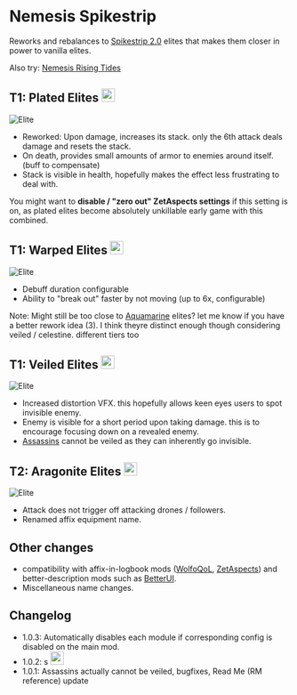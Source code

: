 # Nemesis Spikestrip

Reworks and rebalances to [Spikestrip 2.0](https://thunderstore.io/package/SpikestripModding/Spikestrip2_0/) elites that makes them closer in power to vanilla elites.

Also try: [Nemesis Rising Tides](https://thunderstore.io/package/prodzpod/Nemesis_Rising_Tides/)

## T1: Plated Elites <img src="https://cdn.discordapp.com/attachments/515678914316861451/1131485914137382953/texBuffAffixPlated.png" width="24">
![Elite](https://cdn.discordapp.com/attachments/515678914316861451/1131484732497088543/20230720155028_1.png)
- Reworked: Upon damage, increases its stack. only the 6th attack deals damage and resets the stack.
- On death, provides small amounts of armor to enemies around itself. (buff to compensate)
- Stack is visible in health, hopefully makes the effect less frustrating to deal with.

You might want to **disable / "zero out" ZetAspects settings** if this setting is on, as plated elites become absolutely unkillable early game with this combined.

## T1: Warped Elites <img src="https://cdn.discordapp.com/attachments/515678914316861451/1131485914602938398/texBuffAffixGravity.png" width="24">
![Elite](https://cdn.discordapp.com/attachments/515678914316861451/1131484733038145666/20230720154304_1.png)
- Debuff duration configurable
- Ability to "break out" faster by not moving (up to 6x, configurable)  

Note: Might still be too close to [Aquamarine](https://thunderstore.io/package/prodzpod/Nemesis_Rising_Tides/) elites? let me know if you have a better rework idea (3). I think theyre distinct enough though considering veiled / celestine. different tiers too

## T1: Veiled Elites <img src="https://cdn.discordapp.com/attachments/515678914316861451/1131485914363859004/texCloakedAffixBuff.png" width="24">
![Elite](https://cdn.discordapp.com/attachments/515678914316861451/1131484733382074458/20230720154346_1.png)
- Increased distortion VFX. this hopefully allows keen eyes users to spot invisible enemy.
- Enemy is visible for a short period upon taking damage. this is to encourage focusing down on a revealed enemy.
- [Assassins](https://thunderstore.io/package/prodzpod/RecoveredAndReformed/) cannot be veiled as they can inherently go invisible.

## T2: Aragonite Elites <img src="https://cdn.discordapp.com/attachments/515678914316861451/1131485914850414592/ragingeliteicon.png" width="24">
![Elite](https://cdn.discordapp.com/attachments/515678914316861451/1131484732073455648/20230720154523_1.png)
- Attack does not trigger off attacking drones / followers.
- Renamed affix equipment name.

## Other changes
- compatibility with affix-in-logbook mods ([WolfoQoL](https://thunderstore.io/package/Wolfo/WolfoQualityOfLife/), [ZetAspects](https://thunderstore.io/package/William758/ZetAspects/)) and better-description mods such as [BetterUI](https://thunderstore.io/package/XoXFaby/BetterUI/).
- Miscellaneous name changes.

## Changelog
- 1.0.3: Automatically disables each module if corresponding config is disabled on the main mod.
- 1.0.2: s <img src="https://cdn.discordapp.com/attachments/781570609729372253/1112438647036334100/SE.jpg" width="24">
- 1.0.1: Assassins actually cannot be veiled, bugfixes, Read Me (RM reference) update